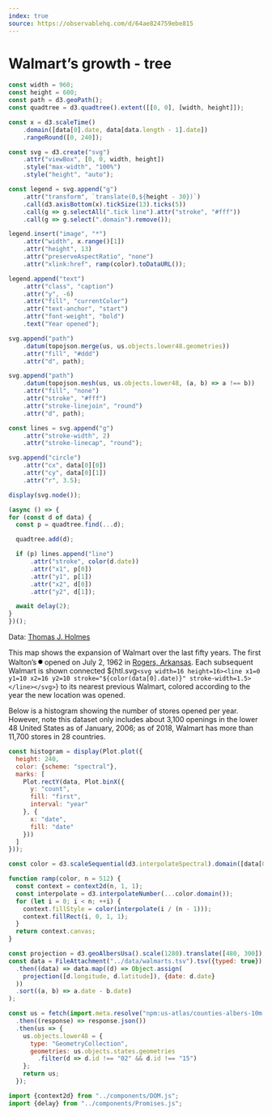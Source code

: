 ```yaml
---
index: true
source: https://observablehq.com/d/64ae824759ebe815
---
```


# Walmart’s growth - tree

```js
const width = 960;
const height = 600;
const path = d3.geoPath();
const quadtree = d3.quadtree().extent([[0, 0], [width, height]]);

const x = d3.scaleTime()
    .domain([data[0].date, data[data.length - 1].date])
    .rangeRound([0, 240]);

const svg = d3.create("svg")
    .attr("viewBox", [0, 0, width, height])
    .style("max-width", "100%")
    .style("height", "auto");

const legend = svg.append("g")
    .attr("transform", `translate(0,${height - 30})`)
    .call(d3.axisBottom(x).tickSize(13).ticks(5))
    .call(g => g.selectAll(".tick line").attr("stroke", "#fff"))
    .call(g => g.select(".domain").remove());

legend.insert("image", "*")
    .attr("width", x.range()[1])
    .attr("height", 13)
    .attr("preserveAspectRatio", "none")
    .attr("xlink:href", ramp(color).toDataURL());

legend.append("text")
    .attr("class", "caption")
    .attr("y", -6)
    .attr("fill", "currentColor")
    .attr("text-anchor", "start")
    .attr("font-weight", "bold")
    .text("Year opened");

svg.append("path")
    .datum(topojson.merge(us, us.objects.lower48.geometries))
    .attr("fill", "#ddd")
    .attr("d", path);

svg.append("path")
    .datum(topojson.mesh(us, us.objects.lower48, (a, b) => a !== b))
    .attr("fill", "none")
    .attr("stroke", "#fff")
    .attr("stroke-linejoin", "round")
    .attr("d", path);

const lines = svg.append("g")
    .attr("stroke-width", 2)
    .attr("stroke-linecap", "round");

svg.append("circle")
    .attr("cx", data[0][0])
    .attr("cy", data[0][1])
    .attr("r", 3.5);

display(svg.node());
```

```js
(async () => {
for (const d of data) {
  const p = quadtree.find(...d);

  quadtree.add(d);

  if (p) lines.append("line")
      .attr("stroke", color(d.date))
      .attr("x1", p[0])
      .attr("y1", p[1])
      .attr("x2", d[0])
      .attr("y2", d[1]);

  await delay(2);
}
})();
```

Data: [Thomas J. Holmes](http://users.econ.umn.edu/~holmes/data/WalMart/index.html)

This map shows the expansion of Walmart over the last fifty years. The first Walton’s <svg width=8 height=16><circle cx=4 cy=10 r=4></circle></svg> opened on July 2, 1962 in [Rogers, Arkansas](https://en.wikipedia.org/wiki/Rogers,_Arkansas). Each subsequent Walmart is shown connected ${htl.svg`<svg width=16 height=16><line x1=0 y1=10 x2=16 y2=10 stroke="${color(data[0].date)}" stroke-width=1.5></line></svg>`} to its nearest previous Walmart, colored according to the year the new location was opened.

Below is a histogram showing the number of stores opened per year. However, note this dataset only includes about 3,100 openings in the lower 48 United States as of January, 2006; as of 2018, Walmart has more than 11,700 stores in 28 countries.

```js
const histogram = display(Plot.plot({
  height: 240,
  color: {scheme: "spectral"},
  marks: [
    Plot.rectY(data, Plot.binX({
      y: "count",
      fill: "first",
      interval: "year"
    }, {
      x: "date",
      fill: "date"
    }))
  ]
}));
```

```js
const color = d3.scaleSequential(d3.interpolateSpectral).domain([data[0].date, data[data.length - 1].date]);

function ramp(color, n = 512) {
  const context = context2d(n, 1, 1);
  const interpolate = d3.interpolateNumber(...color.domain());
  for (let i = 0; i < n; ++i) {
    context.fillStyle = color(interpolate(i / (n - 1)));
    context.fillRect(i, 0, 1, 1);
  }
  return context.canvas;
}
```

```js
const projection = d3.geoAlbersUsa().scale(1280).translate([480, 300]);
const data = FileAttachment("../data/walmarts.tsv").tsv({typed: true})
  .then((data) => data.map((d) => Object.assign(
    projection([d.longitude, d.latitude]), {date: d.date}
  ))
  .sort((a, b) => a.date - b.date)
);

const us = fetch(import.meta.resolve("npm:us-atlas/counties-albers-10m.json"))
  .then((response) => response.json())
  .then(us => {
    us.objects.lower48 = {
      type: "GeometryCollection",
      geometries: us.objects.states.geometries
        .filter(d => d.id !== "02" && d.id !== "15")
    };
    return us;
  });
```

```js
import {context2d} from "../components/DOM.js";
import {delay} from "../components/Promises.js";
```
